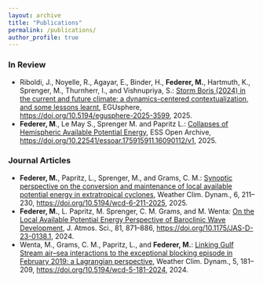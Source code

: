 ```yaml
---
layout: archive
title: "Publications"
permalink: /publications/
author_profile: true
---
```


### In Review
* Riboldi, J., Noyelle, R., Agayar, E., Binder, H., **Federer, M.**, Hartmuth, K., Sprenger, M., Thurnherr, I., and Vishnupriya, S.: [Storm Boris (2024) in the current and future climate: a dynamics-centered contextualization, and some lessons learnt](https://doi.org/10.5194/egusphere-2025-3599), EGUsphere, https://doi.org/10.5194/egusphere-2025-3599, 2025.
* **Federer, M**., Le May S., Sprenger M. and Papritz L.: [Collapses of Hemispheric Available Potential Energy](https://doi.org/10.22541/essoar.175915911.16090112/v1), ESS Open Archive, https://doi.org/10.22541/essoar.175915911.16090112/v1, 2025. 

### Journal Articles
* **Federer, M.**, Papritz, L., Sprenger, M., and Grams, C. M.: [Synoptic perspective on the conversion and maintenance of local available potential energy in extratropical cyclones](https://doi.org/10.5194/wcd-6-211-2025), Weather Clim. Dynam., 6, 211–230, https://doi.org/10.5194/wcd-6-211-2025, 2025.
* **Federer, M.**, L. Papritz, M. Sprenger, C. M. Grams, and M. Wenta: [On the Local Available Potential Energy Perspective of Baroclinic Wave Development](https://doi.org/10.1175/JAS-D-23-0138.1), J. Atmos. Sci., 81, 871–886, https://doi.org/10.1175/JAS-D-23-0138.1, 2024.
* Wenta, M., Grams, C. M., Papritz, L., and **Federer, M.**: [Linking Gulf Stream air–sea interactions to the exceptional blocking episode in February 2019: a Lagrangian perspective](https://doi.org/10.5194/wcd-5-181-2024), Weather Clim. Dynam., 5, 181–209, https://doi.org/10.5194/wcd-5-181-2024, 2024.

